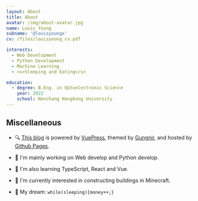 ```yaml
---
layout: About
title: About
avatar: /img/about-avatar.jpg
name: Louis Young
subname: '@louisyoungx'
cv: /files/louisyoung_cv.pdf

interests:
  - Web Development
  - Python Development
  - Machine Learning
  - <s>Sleeping and Eating</s>

education:
  - degree: B.Eng. in Optoelectronic Science
    year: 2022
    school: Nanchang Hangkong University
---
```



## Miscellaneous

- 🔍 [This blog](https://github.com/louisyoungx/louisyoungx.github.io) is powered by [VuePress](https://vuepress.vuejs.org/), themed by [Gungnir](https://github.com/Renovamen/vuepress-theme-gungnir), and hosted by [Github Pages](https://pages.github.com/).


- 🔭 I'm mainly working on Web develop and Python develop.
- 🧐 I'm also learning TypeScript, React and Vue.
- 👾 I'm currently interested in constructing buildings in Minecraft.
- 🌭 My dream: `while(sleeping){money++;}`
